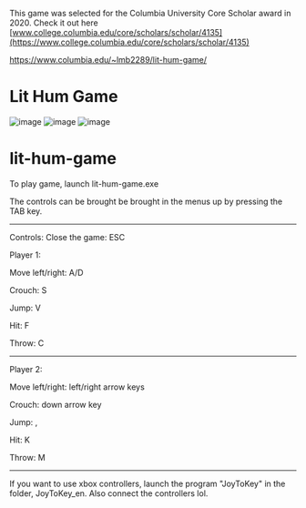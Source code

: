 This game was selected for the Columbia University Core Scholar award in 2020. Check it out here [www.college.columbia.edu/core/scholars/scholar/4135](https://www.college.columbia.edu/core/scholars/scholar/4135)

https://www.columbia.edu/~lmb2289/lit-hum-game/

# Lit Hum Game
![image](https://user-images.githubusercontent.com/21363865/202256054-6e7c3d58-d17a-4b42-abf4-568d06efbee8.png)
![image](https://user-images.githubusercontent.com/21363865/202256062-8fbc40e3-a084-47b6-9bce-72cf7f9a57a4.png)
![image](https://user-images.githubusercontent.com/21363865/202256070-80f620ea-3729-48ca-8290-7a9bf7997812.png)


# lit-hum-game

To play game, launch lit-hum-game.exe

The controls can be brought be brought in the menus up by pressing the TAB key.

--------------------------------------
Controls:
Close the game: ESC

Player 1:

Move left/right: A/D

Crouch: S

Jump: 	V

Hit:	F

Throw: 	C

---

Player 2:

Move left/right: left/right arrow keys

Crouch: down arrow key

Jump: 	,

Hit: 	K

Throw: 	M

--------------------------------------

If you want to use xbox controllers, launch the program "JoyToKey" in the
folder, JoyToKey_en. Also connect the controllers lol. 
